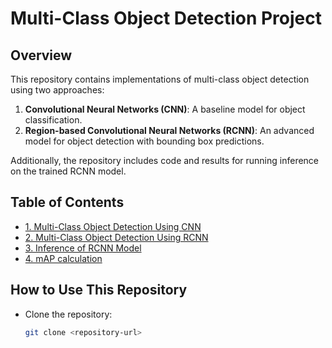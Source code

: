 # Multi-Class Object Detection Project

## Overview
This repository contains implementations of multi-class object detection using two approaches:
1. **Convolutional Neural Networks (CNN)**: A baseline model for object classification.
2. **Region-based Convolutional Neural Networks (RCNN)**: An advanced model for object detection with bounding box predictions.

Additionally, the repository includes code and results for running inference on the trained RCNN model.

## Table of Contents
- [1. Multi-Class Object Detection Using CNN](cnn_object_detection.md)
- [2. Multi-Class Object Detection Using RCNN](rcnn_object_detection.md)
- [3. Inference of RCNN Model](rcnn_inference.md)
- [4. mAP calculation](rcnn_inference_mAP.md)

## How to Use This Repository
- Clone the repository:
  ```bash
  git clone <repository-url>
